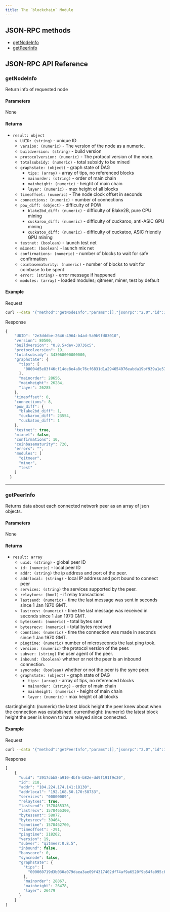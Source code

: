 ```yaml
---
title: The `blockchain` Module
---
```


## JSON-RPC methods

- [getNodeInfo](#getNodeInfo)
- [getPeerInfo](#getPeerInfo)

## JSON-RPC API Reference

### getNodeInfo
Return info of requested node

#### Parameters

None

#### Returns

- `result: object` 
    - `UUID: (string)` -  unique ID 
    - `version: (numeric)` - The version of the node as a numeric.
    - `buildversion: (string)` - build version 
    - `protocolversion: (numeric)` -  The protocol version of the node. 
    - `totalsubsidy: (numeric)` -  total subsidy to be mined
    - `graphstate: (object)`  - graph state of DAG
        - `tips: (array)`  - array of tips, no referenced blocks
        - `mainorder: (string)`  - order of main chain
        - `mainheight: (numeric)`  - height of main chain
        - `layer: (numeric)`  - max height of all blocks
    - `timeoffset: (numeric)`  - The node clock offset in seconds
    - `connections: (numeric)`  - number of connections
    - `pow_diff: (object)`  - difficulty of POW
        - `blake2bd_diff: (numeric)`  - difficulty of Blake2B, pure CPU mining
        - `cuckaroo_diff: (numeric)`  - difficulty of cuckaroo, anti-ASIC GPU mining
        - `cuckatoo_diff: (numeric)`  - difficulty of cuckatoo, ASIC friendly GPU mining 
    - `testnet: (boolean)` - launch test net
    - `mixnet: (boolean)` - launch mix net
    - `confirmations: (numeric)` - number of blocks to wait for safe confirmation
    - `coinbasematurity: (numeric)` - number of blocks to wait for coinbase to be spent
    - `error: (string)` - error message if happened
    - `modules: (array)` - loaded modules; qitmeer, miner, test by default

#### Example

Request
```bash
curl --data '{"method":"getNodeInfo","params":[],"jsonrpc":"2.0","id":1}' -s -k -u "rpcuser:rpcpass"  -H 'Content-Type: application/json' http://127.0.0.1:18131 | jq
```

Response
```js
{
    "UUID": "2e3dddbe-2646-4964-b4ad-5a9b9fd83010",
    "version": 80500,
    "buildversion": "0.8.5+dev-30736c5",
    "protocolversion": 19,
    "totalsubsidy": 343068000000000,
    "graphstate": {
      "tips": [
        "00004d5e83f46cf14de8e4a8c76cf6831d1a294654076eabda19bf939a1e5786 main"
      ],
      "mainorder": 28656,
      "mainheight": 26284,
      "layer": 26285
    },
    "timeoffset": 0,
    "connections": 8,
    "pow_diff": {
      "blake2bd_diff": 1,
      "cuckaroo_diff": 23554,
      "cuckatoo_diff": 1
    },
    "testnet": true,
    "mixnet": false,
    "confirmations": 10,
    "coinbasematurity": 720,
    "errors": "",
    "modules": [
      "qitmeer",
      "miner",
      "test"
    ]
  }

```

***

### getPeerInfo

Returns data about each connected network peer as an array of json objects.

#### Parameters

None

#### Returns

- `result: array` 
    - `uuid: (string)` -  global peer ID 
    - `id: (numeric)` -  local peer ID 
    - `addr: (string)` the ip address and port of the peer.
    - `addrlocal: (string)` -  local IP address and port bound to connect peer
    - `services: (string)` the services supported by the peer.
    - `relaytxes: (bool)` - if relay transactions
    - `lastsend: (numeric)` - time the last message was sent in seconds since 1 Jan 1970 GMT. 
    - `lastrecv: (numeric)` -  time the last message was received in seconds since 1 Jan 1970 GMT. 
    - `bytessent: (numeric)` -  total bytes sent
    - `bytesrecv: (numeric)` - total bytes received 
    - `conntime: (numeric)` - time the connection was made in seconds since 1 Jan 1970 GMT.
    - `pingtime: (numeric)` number of microseconds the last ping took.
    - `version: (numeric)` the protocol version of the peer.
    - `subver: (string)` the user agent of the peer.
    - `inbound: (boolean)` whether or not the peer is an inbound connection.
    - `syncnode: (boolean)` whether or not the peer is the sync peer.
    - `graphstate: (object)`  - graph state of DAG
        - `tips: (array)`  - array of tips, no referenced blocks
        - `mainorder: (string)`  - order of main chain
        - `mainheight: (numeric)`  - height of main chain
        - `layer: (numeric)`  - max height of all blocks

startingheight: (numeric) the latest block height the peer knew about when the connection was established.
currentheight: (numeric) the latest block height the peer is known to have relayed since connected.


#### Example

Request
```bash
curl --data '{"method":"getPeerInfo","params":[],"jsonrpc":"2.0","id":1}' -s -k -u "rpcuser:rpcpass"  -H 'Content-Type: application/json' http://127.0.0.1:18131 | jq
```

Response
```js
[
    {
      "uuid": "3917cbb8-a910-4bf6-b82e-dd9f191f9c20",
      "id": 218,
      "addr": "104.224.174.141:18130",
      "addrlocal": "192.168.50.170:58733",
      "services": "00000009",
      "relaytxes": true,
      "lastsend": 1578465326,
      "lastrecv": 1578465300,
      "bytessent": 58077,
      "bytesrecv": 39464,
      "conntime": 1578462700,
      "timeoffset": -291,
      "pingtime": 218202,
      "version": 19,
      "subver": "qitmeer:0.8.5",
      "inbound": false,
      "banscore": 0,
      "syncnode": false,
      "graphstate": {
        "tips": [
          "000060719d3b030a079daea3ae09f4317402df74af9a6520f9b54fa095cbd2fc main"
        ],
        "mainorder": 28867,
        "mainheight": 26478,
        "layer": 26479
      }
    }
]

```
